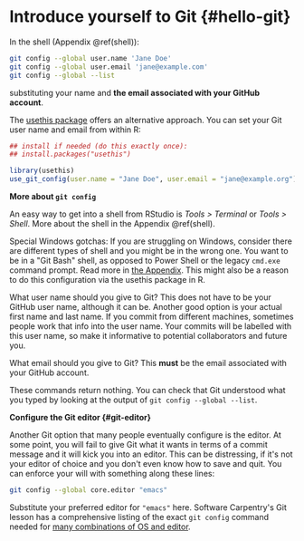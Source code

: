# Introduce yourself to Git {#hello-git}

In the shell (Appendix \@ref(shell)):

``` bash
git config --global user.name 'Jane Doe'
git config --global user.email 'jane@example.com'
git config --global --list
```

substituting your name and **the email associated with your GitHub account**.

The [usethis package](https://usethis.r-lib.org) offers an alternative approach.
You can set your Git user name and email from within R:


```r
## install if needed (do this exactly once):
## install.packages("usethis")

library(usethis)
use_git_config(user.name = "Jane Doe", user.email = "jane@example.org")
```

**More about `git config`**

An easy way to get into a shell from RStudio is *Tools > Terminal* or *Tools >
Shell*. More about the shell in the Appendix \@ref(shell).

Special Windows gotchas: If you are struggling on Windows, consider there are
different types of shell and you might be in the wrong one. You want to be in a
"Git Bash" shell, as opposed to Power Shell or the legacy `cmd.exe` command
prompt. Read more in [the Appendix](#windows-shell-hell). This might also be a
reason to do this configuration via the usethis package in R.

What user name should you give to Git? This does not have to be your GitHub user
name, although it can be. Another good option is your actual first name and last
name. If you commit from different machines, sometimes people work that info
into the user name. Your commits will be labelled with this user name, so make
it informative to potential collaborators and future you.

What email should you give to Git? This __must__ be the email associated with
your GitHub account.

These commands return nothing. You can check that Git understood what you typed
by looking at the output of `git config --global --list`.

**Configure the Git editor {#git-editor}**

Another Git option that many people eventually configure is the editor. At some
point, you will fail to give Git what it wants in terms of a commit message and
it will kick you into an editor. This can be distressing, if it's not your
editor of choice and you don't even know how to save and quit. You can enforce
your will with something along these lines:

``` bash
git config --global core.editor "emacs"
```

Substitute your preferred editor for `"emacs"` here. Software Carpentry's Git
lesson has a comprehensive listing of the exact `git config` command needed for
[many combinations of OS and editor](http://swcarpentry.github.io/git-novice/02-setup/).
